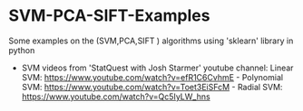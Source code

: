 # SVM-PCA-SIFT-Examples
Some examples on  the (SVM,PCA,SIFT ) algorithms using 'sklearn' library in python
- SVM videos from 'StatQuest with Josh Starmer' youtube channel:
		 Linear SVM: https://www.youtube.com/watch?v=efR1C6CvhmE 
		- Polynomial SVM: https://www.youtube.com/watch?v=Toet3EiSFcM 
		- Radial SVM: https://www.youtube.com/watch?v=Qc5IyLW_hns
